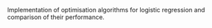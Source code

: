 Implementation of optimisation algorithms for logistic regression and comparison of their performance.
